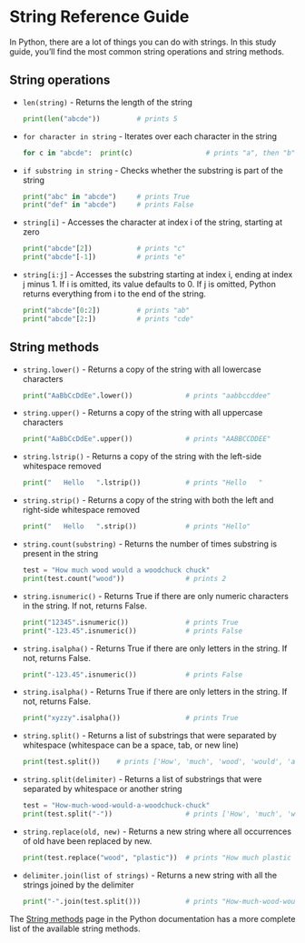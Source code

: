 # String Reference Guide
In Python, there are a lot of things you can do with strings. In this study guide, you’ll find the most common string operations and string methods.

## String operations

- `len(string)` - Returns the length of the string

    ```python
    print(len("abcde"))         # prints 5
    ```

- `for character in string` - Iterates over each character in the string

    ```python
    for c in "abcde":  print(c)                  # prints "a", then "b", then "c", etc.
    ```

- `if substring in string` - Checks whether the substring is part of the string

    ```python
    print("abc" in "abcde")     # prints True
    print("def" in "abcde")     # prints False
    ```

- `string[i]` - Accesses the character at index i of the string, starting at zero

    ```python
    print("abcde"[2])           # prints "c"
    print("abcde"[-1])          # prints "e"
    ```

- `string[i:j]` - Accesses the substring starting at index i, ending at index j minus 1. If i is omitted, its value defaults to 0. If j is omitted, Python returns everything from i to the end of the string.

    ```python
    print("abcde"[0:2])         # prints "ab"
    print("abcde"[2:])          # prints "cde"
    ```

## String methods
- `string.lower()` - Returns a copy of the string with all lowercase characters

    ```python
    print("AaBbCcDdEe".lower())             # prints "aabbccddee"
    ```

- `string.upper()` - Returns a copy of the string with all uppercase characters

    ```python
    print("AaBbCcDdEe".upper())             # prints "AABBCCDDEE"
    ```

- `string.lstrip()` - Returns a copy of the string with the left-side whitespace removed

    ```python
    print("   Hello   ".lstrip())           # prints "Hello   "
    ```

- `string.strip()` - Returns a copy of the string with both the left and right-side whitespace removed

    ```python
    print("   Hello   ".strip())            # prints "Hello"
    ```

- `string.count(substring)` - Returns the number of times substring is present in the string

    ```python
    test = "How much wood would a woodchuck chuck"
    print(test.count("wood"))               # prints 2
    ```

- `string.isnumeric()` - Returns True if there are only numeric characters in the string. If not, returns False.

    ```python
    print("12345".isnumeric())              # prints True
    print("-123.45".isnumeric())            # prints False
    ```

- `string.isalpha()` - Returns True if there are only letters in the string. If not, returns False.

    ```python
    print("-123.45".isnumeric())            # prints False
    ```

- `string.isalpha()` - Returns True if there are only letters in the string. If not, returns False.

    ```python
    print("xyzzy".isalpha())                # prints True
    ```

- `string.split()` - Returns a list of substrings that were separated by whitespace (whitespace can be a space, tab, or new line)

    ```python
    print(test.split())    # prints ['How', 'much', 'wood', 'would', 'a', 'woodchuck', 'chuck']
    ```

- `string.split(delimiter)` - Returns a list of substrings that were separated by whitespace or another string    

    ```python
    test = "How-much-wood-would-a-woodchuck-chuck"
    print(test.split("-"))                  # prints ['How', 'much', 'wood', 'would', 'a', 'woodchuck', 'chuck']
    ```

- `string.replace(old, new)` - Returns a new string where all occurrences of old have been replaced by new.

    ```python
    print(test.replace("wood", "plastic"))  # prints "How much plastic would a plasticchuck chuck"
    ```

- `delimiter.join(list of strings)` - Returns a new string with all the strings joined by the delimiter

    ```python
    print("-".join(test.split()))           # prints "How-much-wood-would-a-woodchuck-chuck"
    ```


The [String methods](https://docs.python.org/3/library/stdtypes.html#string-methods) page in the Python documentation has a more complete list of the available string methods.  